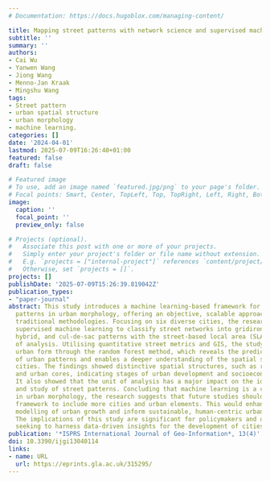 ```yaml
---
# Documentation: https://docs.hugoblox.com/managing-content/

title: Mapping street patterns with network science and supervised machine learning
subtitle: ''
summary: ''
authors:
- Cai Wu
- Yanwen Wang
- Jiong Wang
- Menno-Jan Kraak
- Mingshu Wang
tags:
- Street pattern
- urban spatial structure
- urban morphology
- machine learning.
categories: []
date: '2024-04-01'
lastmod: 2025-07-09T16:26:40+01:00
featured: false
draft: false

# Featured image
# To use, add an image named `featured.jpg/png` to your page's folder.
# Focal points: Smart, Center, TopLeft, Top, TopRight, Left, Right, BottomLeft, Bottom, BottomRight.
image:
  caption: ''
  focal_point: ''
  preview_only: false

# Projects (optional).
#   Associate this post with one or more of your projects.
#   Simply enter your project's folder or file name without extension.
#   E.g. `projects = ["internal-project"]` references `content/project/deep-learning/index.md`.
#   Otherwise, set `projects = []`.
projects: []
publishDate: '2025-07-09T15:26:39.819042Z'
publication_types:
- "paper-journal"
abstract: This study introduces a machine learning-based framework for mapping street
  patterns in urban morphology, offering an objective, scalable approach that transcends
  traditional methodologies. Focusing on six diverse cities, the research employed
  supervised machine learning to classify street networks into gridiron, organic,
  hybrid, and cul-de-sac patterns with the street-based local area (SLA) as the unit
  of analysis. Utilising quantitative street metrics and GIS, the study analysed the
  urban form through the random forest method, which reveals the predictive features
  of urban patterns and enables a deeper understanding of the spatial structures of
  cities. The findings showed distinctive spatial structures, such as ring formations
  and urban cores, indicating stages of urban development and socioeconomic narratives.
  It also showed that the unit of analysis has a major impact on the identification
  and study of street patterns. Concluding that machine learning is a critical tool
  in urban morphology, the research suggests that future studies should expand this
  framework to include more cities and urban elements. This would enhance the predictive
  modelling of urban growth and inform sustainable, human-centric urban planning.
  The implications of this study are significant for policymakers and urban planners
  seeking to harness data-driven insights for the development of cities.
publication: '*ISPRS International Journal of Geo-Information*, 13(4)'
doi: 10.3390/ijgi13040114
links:
- name: URL
  url: https://eprints.gla.ac.uk/315295/
---
```

